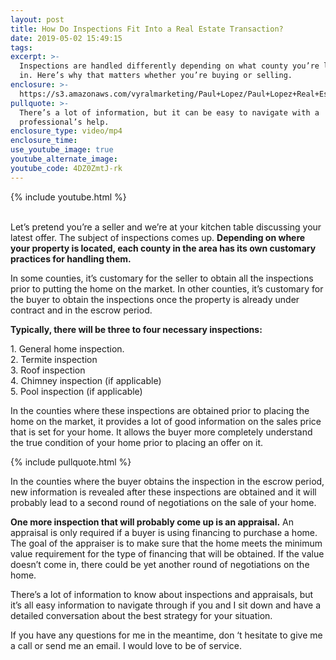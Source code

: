 ```yaml
---
layout: post
title: How Do Inspections Fit Into a Real Estate Transaction?
date: 2019-05-02 15:49:15
tags:
excerpt: >-
  Inspections are handled differently depending on what county you’re located
  in. Here’s why that matters whether you’re buying or selling.
enclosure: >-
  https://s3.amazonaws.com/vyralmarketing/Paul+Lopez/Paul+Lopez+Real+Estate+_+How+Do+Inspections+Fit+Into+a+Real+Estate+Transaction_.mp4
pullquote: >-
  There’s a lot of information, but it can be easy to navigate with a
  professional’s help.
enclosure_type: video/mp4
enclosure_time:
use_youtube_image: true
youtube_alternate_image:
youtube_code: 4DZ0ZmtJ-rk
---
```


{% include youtube.html %}

<br>Let’s pretend you’re a seller and we’re at your kitchen table discussing your latest offer. The subject of inspections comes up. **Depending on where your property is located, each county in the area has its own customary practices for handling them.&nbsp;**

In some counties, it’s customary for the seller to obtain all the inspections prior to putting the home on the market. In other counties, it’s customary for the buyer to obtain the inspections once the property is already under contract and in the escrow period.

**Typically, there will be three to four necessary inspections:**

1\. General home inspection.<br>2\. Termite inspection<br>3\. Roof inspection<br>4\. Chimney inspection (if applicable)<br>5\. Pool inspection (if applicable)

In the counties where these inspections are obtained prior to placing the home on the market, it provides a lot of good information on the sales price that is set for your home. It allows the buyer more completely understand the true condition of your home prior to placing an offer on it.&nbsp;

{% include pullquote.html %}

In the counties where the buyer obtains the inspection in the escrow period, new information is revealed after these inspections are obtained and it will probably lead to a second round of negotiations on the sale of your home.

**One more inspection that will probably come up is an appraisal.** An appraisal is only required if a buyer is using financing to purchase a home. The goal of the appraiser is to make sure that the home meets the minimum value requirement for the type of financing that will be obtained. If the value doesn’t come in, there could be yet another round of negotiations on the home.

There’s a lot of information to know about inspections and appraisals, but it’s all easy information to navigate through if you and I sit down and have a detailed conversation about the best strategy for your situation.

If you have any questions for me in the meantime, don ‘t hesitate to give me a call or send me an email. I would love to be of service.<br>&nbsp;